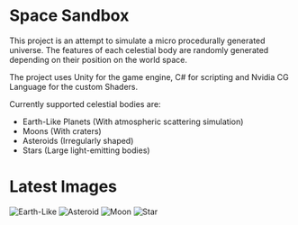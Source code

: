 # Space Sandbox

This project is an attempt to simulate a micro procedurally generated universe. The features of each celestial body are randomly generated depending on their position on the world space.

The project uses Unity for the game engine, C# for scripting and Nvidia CG Language for the custom Shaders.

Currently supported celestial bodies are:
 - Earth-Like Planets (With atmospheric scattering simulation)
 - Moons (With craters)
 - Asteroids (Irregularly shaped)
 - Stars (Large light-emitting bodies)

# Latest Images
![Earth-Like](https://user-images.githubusercontent.com/16520125/95327618-9d33ab80-08a4-11eb-9637-21928e082087.png)
![Asteroid](https://user-images.githubusercontent.com/16520125/95327632-a4f35000-08a4-11eb-9787-4cfa2291844e.png)
![Moon](https://user-images.githubusercontent.com/16520125/95327668-b0df1200-08a4-11eb-961b-489873c4af03.png)
![Star](https://user-images.githubusercontent.com/16520125/95028747-da305000-06a2-11eb-8023-5716711990d6.png)

